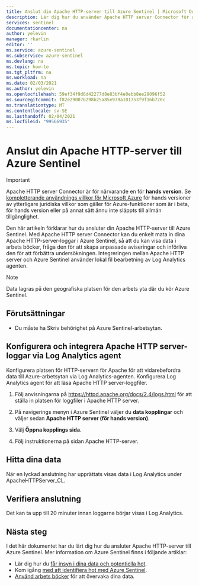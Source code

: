 ```yaml
---
title: Anslut din Apache HTTP-server till Azure Sentinel | Microsoft Docs
description: Lär dig hur du använder Apache HTTP server Connector för att hämta Apache-loggar till Azure Sentinel. Visa Apache-data i arbets böcker, skapa aviseringar och förbättra undersökningen.
services: sentinel
documentationcenter: na
author: yelevin
manager: rkarlin
editor: ''
ms.service: azure-sentinel
ms.subservice: azure-sentinel
ms.devlang: na
ms.topic: how-to
ms.tgt_pltfrm: na
ms.workload: na
ms.date: 02/03/2021
ms.author: yelevin
ms.openlocfilehash: 59ef34f9d6d42277d8e83bf4e0ebb8ee29096f52
ms.sourcegitcommit: f82e290076298b25a85e979a101753f9f16b720c
ms.translationtype: MT
ms.contentlocale: sv-SE
ms.lasthandoff: 02/04/2021
ms.locfileid: "99566935"
---
```

# <a name="connect-your-apache-http-server-to-azure-sentinel"></a>Anslut din Apache HTTP-server till Azure Sentinel

> [!IMPORTANT]
> Apache HTTP server Connector är för närvarande en för **hands version**. Se [kompletterande användnings villkor för Microsoft Azure](https://azure.microsoft.com/support/legal/preview-supplemental-terms/) för hands versioner av ytterligare juridiska villkor som gäller för Azure-funktioner som är i beta, för hands version eller på annat sätt ännu inte släppts till allmän tillgänglighet.

Den här artikeln förklarar hur du ansluter din Apache HTTP-server till Azure Sentinel. Med Apache HTTP server Connector kan du enkelt mata in dina Apache HTTP-server-loggar i Azure Sentinel, så att du kan visa data i arbets böcker, fråga den för att skapa anpassade aviseringar och införliva den för att förbättra undersökningen. Integreringen mellan Apache HTTP server och Azure Sentinel använder lokal fil bearbetning av Log Analytics agenten.

> [!NOTE]
> Data lagras på den geografiska platsen för den arbets yta där du kör Azure Sentinel.

## <a name="prerequisites"></a>Förutsättningar

- Du måste ha Skriv behörighet på Azure Sentinel-arbetsytan.

## <a name="configure-and-integrate-apache-http-server-logs-via-log-analytics-agent"></a>Konfigurera och integrera Apache HTTP server-loggar via Log Analytics agent

Konfigurera platsen för HTTP-servern för Apache för att vidarebefordra data till Azure-arbetsytan via Log Analytics-agenten.
Konfigurera Log Analytics agent för att läsa Apache HTTP server-loggfiler.

1. Följ anvisningarna på https://httpd.apache.org/docs/2.4/logs.html för att ställa in platsen för loggfiler i Apache HTTP server.

1. På navigerings menyn i Azure Sentinel väljer du **data kopplingar** och väljer sedan **Apache HTTP server (för hands version)**.

1. Välj **Öppna kopplings sida**.

1. Följ instruktionerna på sidan Apache HTTP-server.

## <a name="find-your-data"></a>Hitta dina data

När en lyckad anslutning har upprättats visas data i Log Analytics under ApacheHTTPServer_CL.

## <a name="validate-connectivity"></a>Verifiera anslutning

Det kan ta upp till 20 minuter innan loggarna börjar visas i Log Analytics.

## <a name="next-steps"></a>Nästa steg

I det här dokumentet har du lärt dig hur du ansluter Apache HTTP-server till Azure Sentinel. Mer information om Azure Sentinel finns i följande artiklar:

- Lär dig hur du [får insyn i dina data och potentiella hot](quickstart-get-visibility.md).
- Kom igång [med att identifiera hot med Azure Sentinel](tutorial-detect-threats-built-in.md).
- [Använd arbets böcker](tutorial-monitor-your-data.md) för att övervaka dina data.

